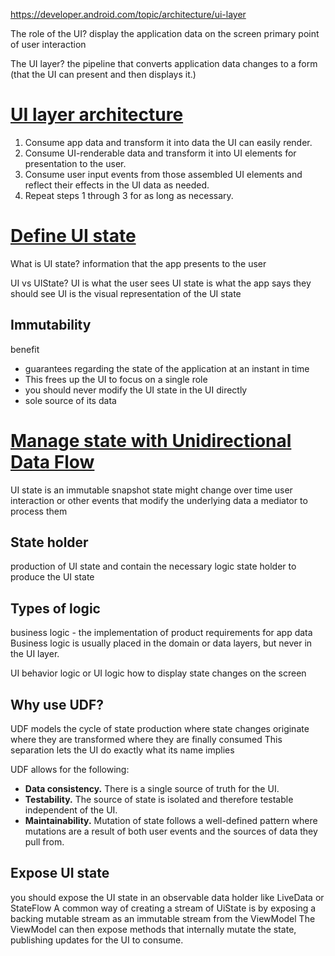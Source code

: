https://developer.android.com/topic/architecture/ui-layer

The role of the UI?
display the application data on the screen
primary point of user interaction

The UI layer?
the pipeline that converts application data changes to a form
(that the UI can present and then displays it.)

# [UI layer architecture](https://developer.android.com/topic/architecture/ui-layer#architecture)

1. Consume app data and transform it into data the UI can easily render.
2. Consume UI-renderable data and transform it into UI elements for presentation to the user.
3. Consume user input events from those assembled UI elements and reflect their effects in the UI
   data as needed.
4. Repeat steps 1 through 3 for as long as necessary.

# [Define UI state](https://developer.android.com/topic/architecture/ui-layer#define-ui-state)

What is UI state?
information that the app presents to the user

UI vs UIState?
UI is what the user sees
UI state is what the app says they should see
UI is the visual representation of the UI state

## Immutability

benefit

- guarantees regarding the state of the application at an instant in time
- This frees up the UI to focus on a single role
- you should never modify the UI state in the UI directly
- sole source of its data

# [Manage state with Unidirectional Data Flow](https://developer.android.com/topic/architecture/ui-layer#udf)

UI state is an immutable snapshot
state might change over time
user interaction or other events that modify the underlying data
a mediator to process them

## State holder

production of UI state and contain the necessary logic
state holder to produce the UI state

## Types of logic

business logic -
the implementation of product requirements for app data
Business logic is usually placed in the domain or data layers, but never in the UI layer.

UI behavior logic or UI logic
how to display state changes on the screen

## Why use UDF?

UDF models the cycle of state production
where state changes originate
where they are transformed
where they are finally consumed
This separation lets the UI do exactly what its name implies

UDF allows for the following:

- <b>Data consistency.</b> There is a single source of truth for the UI.
- <b>Testability.</b> The source of state is isolated and therefore testable independent of the UI.
- <b>Maintainability.</b> Mutation of state follows a well-defined pattern where mutations are a
  result of both user events and the sources of data they pull from.

## Expose UI state
you should expose the UI state in an observable data holder like LiveData or StateFlow
A common way of creating a stream of UiState is by exposing a backing mutable stream as an immutable stream from the ViewModel
The ViewModel can then expose methods that internally mutate the state, publishing updates for the UI to consume.